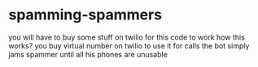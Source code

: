 # spamming-spammers
you will have to buy some stuff on twilio for this code to work
how this works?
you buy virtual number on twilio to use it for calls  the bot simply jams spammer until all his phones are unusable
